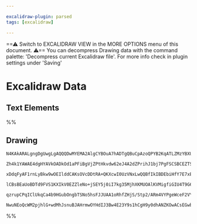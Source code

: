 ```yaml
---

excalidraw-plugin: parsed
tags: [excalidraw]

---
```

==⚠  Switch to EXCALIDRAW VIEW in the MORE OPTIONS menu of this document. ⚠== You can decompress Drawing data with the command palette: 'Decompress current Excalidraw file'. For more info check in plugin settings under 'Saving'


# Excalidraw Data

## Text Elements
%%
## Drawing
```compressed-json
N4KAkARALgngDgUwgLgAQQQDwMYEMA2AlgCYBOuA7hADTgQBuCpAzoQPYB2KqATLZMzYBXUtiRoIACyhQ4zZAHoFAc0JRJQgEYA6bGwC2CgF7N6hbEcK4OCtptbErHALRY8RMpWdx8Q1TdIEfARcZgRmBShcZQUebQBGeISaOiCEfQQOKGZuAG1wMFAwYogSbggAeXoARUwoADUABWV63B4AIQAVADEAGXiAa3xJAE0ufhLYRHKgojkkCchMbmcA

Zh4k1YAWAE4dgHYAVkOADkOd1aPFiBgVjZPtHkvdw62eJ4A2dZPrihJ1bj7PgFSCSBCEZTSbgfAAM2hhCJh8UOPFO+xOOxhH2u1mUwW4MOuzCgpDYAwQAGE2Pg2KRygBieIIJlMlLFSCaXDYAbKUlCDjEKk0ukSEnWZhwXCBLJskoAM0I+HwAGVYPiJIIPLKBCSyQgAOr/STcYHsiDE0nk1UwdXoTVla58yEccI5NDxa5sSXYNS3d0I6684RwACS

xDdqFyAF1rnLyBkw9wOEIlddCAKsOVcDDtRA+QKXcwI0UzVNxLwQQBfIkIBDEbiHfY7E7xE77fbXRgsdhcd1bH4ghhMVicABynDEJviqx2sPiWw+HcHhGYABE0lA69w5QQwtdNMIBQBRYIZLIR5OpwdCODEXCb+vu/ZbZ+zrbz14Ds1EDgDJMp/BrhpbktzQHd8DCApK3AGM6FwOA4FVe9yxLaAwQyco71IP8JgYQgEAodouR5fNBWpWkGTlKjqN

lCBsBEaUoBDTd9FVS1KXIkV0EZZleNo+jSEY5j0iI7kg35MjhXKMUOAlKVMigfiGIU4T9G6RUVTVctzWpB0Cjo5SslUti9UNYgATQU1IAEoSWJMq0tPKe161wmyVJYgAlYRnVdbgPX0tyjJYipvV9PyAwCwymJY7pOCgbpcH0RU/VQQ5XKi1TYqyZVCCMcseEJSLBPc9JOiwKAAEEiGUXt0GCOVFPS4qgvSJDSEqwS2AoMFcEfVBL0AorbPSI8BQ

qzrupCPqIClUkqCa4b9HGubOngbTSNo5hsFJJUAA1oRhfZHjS/Stp2/ARm4VYPgeWceF2VYMQ+fsti2XCjDYAxuBLSB6AIIRy3iKCFpK/QvIkwsIzzQ8XP03kSByvKTUKkp4eIVUEDgBtcLRgBZNhiAQUbcE0YI+vAvc4dIEghQotAfogdpqWm0hlE5AAKDYO14eJua56hUDhQ4AEpcw8hBlBTKVylZjmnkJXhVgV+WBaF0XgaGhT7IQEKoB7C8A

NwuNEoQcWM2pjhlG+wdMhJsnuBJAHrmwOYHdIJ3Bw4E23Y9s1hCgH9y0dhANZKOwACsEGwbJlS9uB8cJ4nSdA1AKYQXCuT1xhOk+/BrdLNanLSaOe1zejiQMVbpjQAagLYEDyd3dPBzjAxlWLvXOG3JugNCSqS+z3P/yVKDwGrOgFWCYtoMrIA==
```
%%